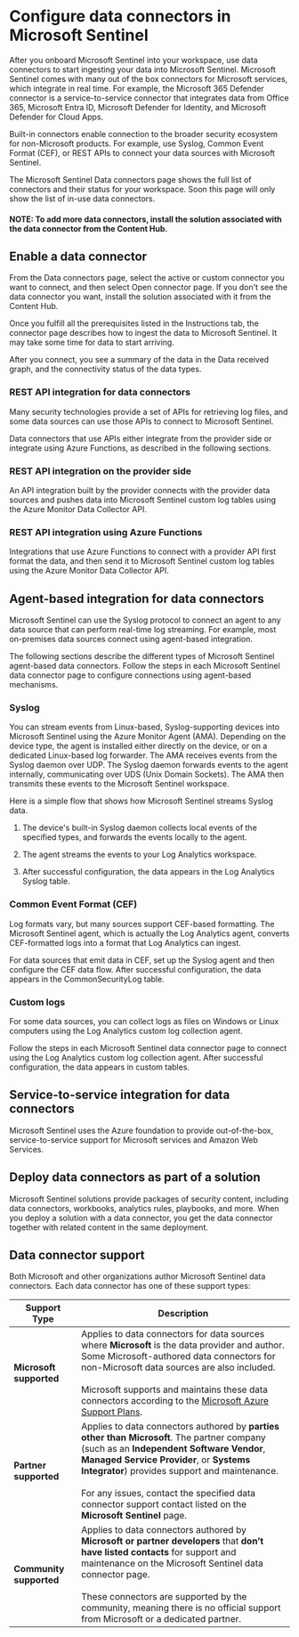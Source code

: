 # Configure data connectors in Microsoft Sentinel

After you onboard Microsoft Sentinel into your workspace, use data connectors to start ingesting your data into Microsoft Sentinel. Microsoft Sentinel comes with many out of the box connectors for Microsoft services, which integrate in real time. For example, the Microsoft 365 Defender connector is a service-to-service connector that integrates data from Office 365, Microsoft Entra ID, Microsoft Defender for Identity, and Microsoft Defender for Cloud Apps.

Built-in connectors enable connection to the broader security ecosystem for non-Microsoft products. For example, use Syslog, Common Event Format (CEF), or REST APIs to connect your data sources with Microsoft Sentinel.

The Microsoft Sentinel Data connectors page shows the full list of connectors and their status for your workspace. Soon this page will only show the list of in-use data connectors.

#### NOTE: To add more data connectors, install the solution associated with the data connector from the Content Hub.

## Enable a data connector

From the Data connectors page, select the active or custom connector you want to connect, and then select Open connector page. If you don't see the data connector you want, install the solution associated with it from the Content Hub.

Once you fulfill all the prerequisites listed in the Instructions tab, the connector page describes how to ingest the data to Microsoft Sentinel. It may take some time for data to start arriving.

After you connect, you see a summary of the data in the Data received graph, and the connectivity status of the data types.

### REST API integration for data connectors

Many security technologies provide a set of APIs for retrieving log files, and some data sources can use those APIs to connect to Microsoft Sentinel.

Data connectors that use APIs either integrate from the provider side or integrate using Azure Functions, as described in the following sections.

### REST API integration on the provider side

An API integration built by the provider connects with the provider data sources and pushes data into Microsoft Sentinel custom log tables using the Azure Monitor Data Collector API.

### REST API integration using Azure Functions

Integrations that use Azure Functions to connect with a provider API first format the data, and then send it to Microsoft Sentinel custom log tables using the Azure Monitor Data Collector API.

## Agent-based integration for data connectors

Microsoft Sentinel can use the Syslog protocol to connect an agent to any data source that can perform real-time log streaming. For example, most on-premises data sources connect using agent-based integration.

The following sections describe the different types of Microsoft Sentinel agent-based data connectors. Follow the steps in each Microsoft Sentinel data connector page to configure connections using agent-based mechanisms.

### Syslog

You can stream events from Linux-based, Syslog-supporting devices into Microsoft Sentinel using the Azure Monitor Agent (AMA). Depending on the device type, the agent is installed either directly on the device, or on a dedicated Linux-based log forwarder. The AMA receives events from the Syslog daemon over UDP. The Syslog daemon forwards events to the agent internally, communicating over UDS (Unix Domain Sockets). The AMA then transmits these events to the Microsoft Sentinel workspace.

Here is a simple flow that shows how Microsoft Sentinel streams Syslog data.

1) The device's built-in Syslog daemon collects local events of the specified types, and forwards the events locally to the agent.

2) The agent streams the events to your Log Analytics workspace.

3) After successful configuration, the data appears in the Log Analytics Syslog table.

### Common Event Format (CEF)

Log formats vary, but many sources support CEF-based formatting. The Microsoft Sentinel agent, which is actually the Log Analytics agent, converts CEF-formatted logs into a format that Log Analytics can ingest.

For data sources that emit data in CEF, set up the Syslog agent and then configure the CEF data flow. After successful configuration, the data appears in the CommonSecurityLog table.

### Custom logs

For some data sources, you can collect logs as files on Windows or Linux computers using the Log Analytics custom log collection agent.

Follow the steps in each Microsoft Sentinel data connector page to connect using the Log Analytics custom log collection agent. After successful configuration, the data appears in custom tables.

## Service-to-service integration for data connectors

Microsoft Sentinel uses the Azure foundation to provide out-of-the-box, service-to-service support for Microsoft services and Amazon Web Services.

## Deploy data connectors as part of a solution

Microsoft Sentinel solutions provide packages of security content, including data connectors, workbooks, analytics rules, playbooks, and more. When you deploy a solution with a data connector, you get the data connector together with related content in the same deployment.

## Data connector support

Both Microsoft and other organizations author Microsoft Sentinel data connectors. Each data connector has one of these support types:

| **Support Type**          | **Description** |
|--------------------------|----------------|
| **Microsoft supported**  | Applies to data connectors for data sources where **Microsoft** is the data provider and author. Some Microsoft-authored data connectors for non-Microsoft data sources are also included. <br><br> Microsoft supports and maintains these data connectors according to the [Microsoft Azure Support Plans](https://azure.microsoft.com/en-us/support/plans/). |
| **Partner supported**    | Applies to data connectors authored by **parties other than Microsoft**. The partner company (such as an **Independent Software Vendor**, **Managed Service Provider**, or **Systems Integrator**) provides support and maintenance. <br><br> For any issues, contact the specified data connector support contact listed on the **Microsoft Sentinel** page. |
| **Community supported**  | Applies to data connectors authored by **Microsoft or partner developers** that **don’t have listed contacts** for support and maintenance on the Microsoft Sentinel data connector page. <br><br> These connectors are supported by the community, meaning there is no official support from Microsoft or a dedicated partner. |

